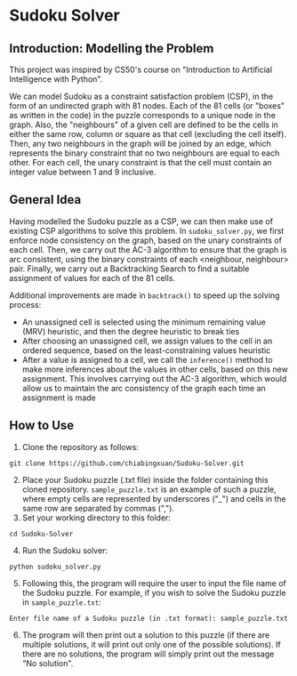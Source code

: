 # Sudoku Solver

## Introduction: Modelling the Problem
This project was inspired by CS50's course on "Introduction to Artificial Intelligence with Python".

We can model Sudoku as a constraint satisfaction problem (CSP), in the form of an undirected graph with 81 nodes. Each of the 81 cells (or "boxes" as written in the code) in the puzzle corresponds to a unique node in the graph. Also, the "neighbours" of a given cell are defined to be the cells in either the same row, column or square as that cell (excluding the cell itself). Then, any two neighbours in the graph will be joined by an edge, which represents the binary constraint that no two neighbours are equal to each other. For each cell, the unary constraint is that the cell must contain an integer value between 1 and 9 inclusive.

## General Idea
Having modelled the Sudoku puzzle as a CSP, we can then make use of existing CSP algorithms to solve this problem. In `sudoku_solver.py`, we first enforce node consistency on the graph, based on the unary constraints of each cell. Then, we carry out the AC-3 algorithm to ensure that the graph is arc consistent, using the binary constraints of each <neighbour, neighbour> pair. Finally, we carry out a Backtracking Search to find a suitable assignment of values for each of the 81 cells.

Additional improvements are made in `backtrack()` to speed up the solving process:  
* An unassigned cell is selected using the minimum remaining value (MRV) heuristic, and then the degree heuristic to break ties
* After choosing an unassigned cell, we assign values to the cell in an ordered sequence, based on the least-constraining values heuristic
* After a value is assigned to a cell, we call the `inference()` method to make more inferences about the values in other cells, based on this new assignment. This involves carrying out the AC-3 algorithm, which would allow us to maintain the arc consistency of the graph each time an assignment is made

## How to Use
1. Clone the repository as follows:
```
git clone https://github.com/chiabingxuan/Sudoku-Solver.git
```
2. Place your Sudoku puzzle (.txt file) inside the folder containing this cloned repository. `sample_puzzle.txt` is an example of such a puzzle, where empty cells are represented by underscores ("_") and cells in the same row are separated by commas (",").
3. Set your working directory to this folder:
```
cd Sudoku-Solver
```
4. Run the Sudoku solver:
```
python sudoku_solver.py
```
5. Following this, the program will require the user to input the file name of the Sudoku puzzle. For example, if you wish to solve the Sudoku puzzle in `sample_puzzle.txt`:
```
Enter file name of a Sudoku puzzle (in .txt format): sample_puzzle.txt
```
6. The program will then print out a solution to this puzzle (if there are multiple solutions, it will print out only one of the possible solutions). If there are no solutions, the program will simply print out the message "No solution".
